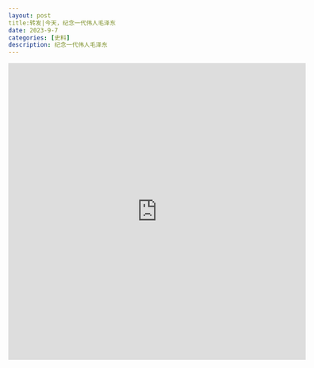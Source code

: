 ```yaml
---
layout: post
title:转发|今天，纪念一代伟人毛泽东
date: 2023-9-7
categories: [史料]
description: 纪念一代伟人毛泽东
---
```


<iframe src="https://baijiahao.baidu.com/s?id=1776553471145763802&wfr=spider&for=pc"
width="600" height="600"
frameborder="0"
scrolling="no"
seamless>
</iframe>
